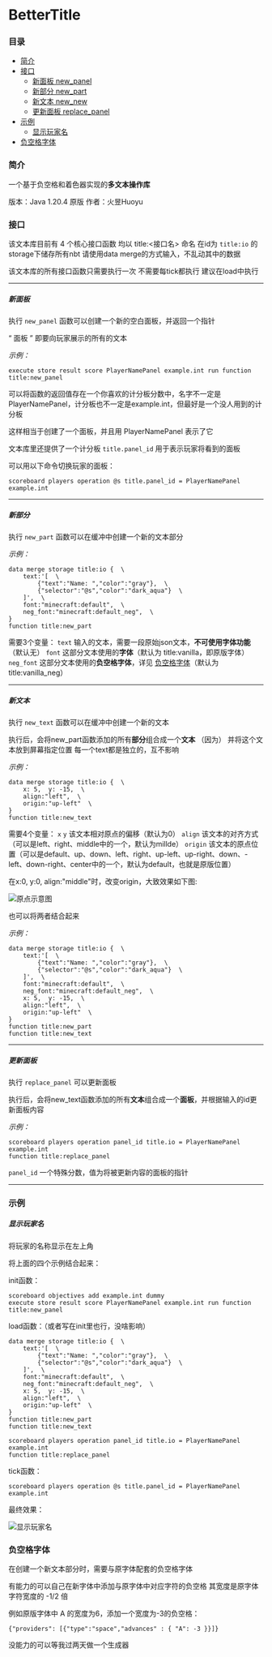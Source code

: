 
# BetterTitle

### 目录

- [简介](#简介)
- [接口](#接口)
    - [新面板 new_panel](#新面板)
    - [新部分 new_part](#新部分)
    - [新文本 new_new](#新文本)
    - [更新面板 replace_panel](#更新面板)
- [示例](#示例)
    - [显示玩家名](#显示玩家名)
- [负空格字体](#负空格字体)



### 简介 

一个基于负空格和着色器实现的**多文本操作库**

版本：Java 1.20.4 原版
作者：火昱Huoyu

### 接口

该文本库目前有 4 个核心接口函数
均以 title:<接口名> 命名
在id为 `title:io` 的storage下储存所有nbt
请使用data merge的方式输入，不乱动其中的数据

该文本库的所有接口函数只需要执行一次
不需要每tick都执行
建议在load中执行

***

##### 新面板

执行 `new_panel` 函数可以创建一个新的空白面板，并返回一个指针

“ 面板 ” 即要向玩家展示的所有的文本

*示例：*

    execute store result score PlayerNamePanel example.int run function title:new_panel

可以将函数的返回值存在一个你喜欢的计分板分数中，名字不一定是PlayerNamePanel，计分板也不一定是example.int，但最好是一个没人用到的计分板

这样相当于创建了一个面板，并且用 PlayerNamePanel 表示了它

文本库里还提供了一个计分板 `title.panel_id` 用于表示玩家将看到的面板

可以用以下命令切换玩家的面板：

    scoreboard players operation @s title.panel_id = PlayerNamePanel example.int

***

##### 新部分

执行 `new_part` 函数可以在缓冲中创建一个新的文本部分

*示例：*

    data merge storage title:io {  \
        text:'[  \
            {"text":"Name: ","color":"gray"},  \
            {"selector":"@s","color":"dark_aqua"}  \
        ]',  \
        font:"minecraft:default",  \
        neg_font:"minecraft:default_neg",  \
    }
    function title:new_part

需要3个变量：
`text` 输入的文本，需要一段原始json文本，**不可使用字体功能**（默认无）
`font` 这部分文本使用的**字体**（默认为 title:vanilla，即原版字体）
`neg_font` 这部分文本使用的**负空格字体**，详见 [负空格字体](#负空格字体)（默认为 title:vanilla_neg）

***

##### 新文本

执行 `new_text` 函数可以在缓冲中创建一个新的文本

执行后，会将new_part函数添加的所有**部分**组合成一个**文本**
（因为）
并将这个文本放到屏幕指定位置
每一个text都是独立的，互不影响

*示例：*

    data merge storage title:io {  \
        x: 5,  y: -15,  \
        align:"left",  \
        origin:"up-left"  \
    }
    function title:new_text

需要4个变量：
`x` `y` 该文本相对原点的偏移（默认为0）
`align` 该文本的对齐方式（可以是left、right、middle中的一个，默认为millde）
`origin` 该文本的原点位置（可以是default、up、down、left、right、up-left、up-right、down、-left、down-right、center中的一个，默认为default，也就是原版位置）

在x:0, y:0, align:"middle"时，改变origin，大致效果如下图:

![原点示意图](/image/原点示意图.png)

也可以将两者结合起来

*示例：*

    data merge storage title:io {  \
        text:'[  \
            {"text":"Name: ","color":"gray"},  \
            {"selector":"@s","color":"dark_aqua"}  \
        ]',  \
        font:"minecraft:default",  \
        neg_font:"minecraft:default_neg",  \
        x: 5,  y: -15,  \
        align:"left",  \
        origin:"up-left"  \
    }
    function title:new_part
    function title:new_text

***

##### 更新面板

执行 `replace_panel` 可以更新面板

执行后，会将new_text函数添加的所有**文本**组合成一个**面板**，并根据输入的id更新面板内容

*示例：*

    scoreboard players operation panel_id title.io = PlayerNamePanel example.int
    function title:replace_panel

`panel_id` 一个特殊分数，值为将被更新内容的面板的指针

***

### 示例

##### 显示玩家名

将玩家的名称显示在左上角

将上面的四个示例结合起来：

init函数：

    scoreboard objectives add example.int dummy
    execute store result score PlayerNamePanel example.int run function title:new_panel

load函数：（或者写在init里也行，没啥影响）

    data merge storage title:io {  \
        text:'[  \
            {"text":"Name: ","color":"gray"},  \
            {"selector":"@s","color":"dark_aqua"}  \
        ]',  \
        font:"minecraft:default",  \
        neg_font:"minecraft:default_neg",  \
        x: 5,  y: -15,  \
        align:"left",  \
        origin:"up-left"  \
    }
    function title:new_part
    function title:new_text

    scoreboard players operation panel_id title.io = PlayerNamePanel example.int
    function title:replace_panel

tick函数：

    scoreboard players operation @s title.panel_id = PlayerNamePanel example.int

最终效果：

![显示玩家名](/image/显示玩家名.png)

### 负空格字体

在创建一个新文本部分时，需要与原字体配套的负空格字体

有能力的可以自己在新字体中添加与原字体中对应字符的负空格
其宽度是原字体字符宽度的 -1/2 倍

例如原版字体中 A 的宽度为6，添加一个宽度为-3的负空格：

    {"providers": [{"type":"space","advances" : { "A": -3 }}]}

没能力的可以等我过两天做一个生成器